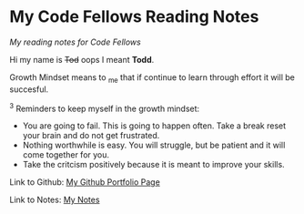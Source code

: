 # My Code Fellows Reading Notes
*My reading notes for Code Fellows*

Hi my name is ~~Tod~~ oops I meant **Todd**. 

Growth Mindset means to <sub>me</sub> that if continue to learn through effort it will be succesful.

<sup>3</sup> Reminders to keep myself in the growth mindset:

- You are going to fail. This is going to happen often. Take a break reset your brain and do not get frustrated.
- Nothing worthwhile is easy. You will struggle, but be patient and it will come together for you.
- Take the critcism positively because it is meant to improve your skills.

Link to Github: [My Github Portfolio Page](https://github.com/Todd75?tab=repositories)

Link to Notes: [My Notes](https://todd75.github.io/reading-notes/courses)
